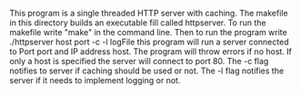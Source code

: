   This program is a single threaded HTTP server with caching. 
The makefile in this directory builds an executable fill
called httpserver. To run the makefile write "make" in the command line.
Then to run the program write
./httpserver host port -c -l logFile
this program will run a server connected to Port port and IP address host.
The program will throw errors if no host. If only a host is specified
the server will connect to port 80. The -c flag notifies to server if caching
should be used or not. The -l flag notifies the server if it needs to
implement logging or not.
